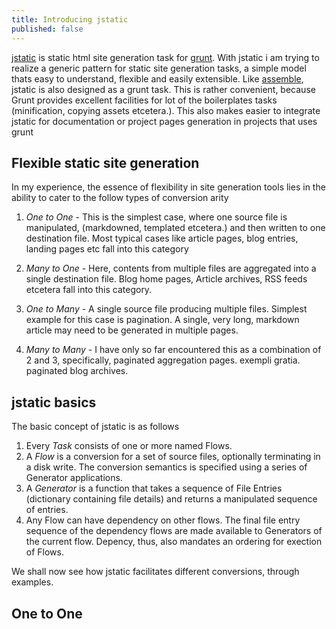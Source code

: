 ```yaml
---
title: Introducing jstatic
published: false
---
```


[jstatic](https://github.com/azeem/jstatic) is static html site generation task for [grunt](http://gruntjs.com/). With jstatic i am trying to realize a generic pattern for static site generation tasks, a simple model thats easy to understand, flexible and easily extensible. Like [assemble](https://github.com/assemble/assemble), jstatic is also designed as a grunt task. This is rather convenient, because Grunt provides excellent facilities for lot of the boilerplates tasks (minification, copying assets etcetera.). This also makes easier to integrate jstatic for documentation or project pages generation in projects that uses grunt

Flexible static site generation
-------------------------------

In my experience, the essence of flexibility in site generation tools lies in the ability to cater to the follow types of conversion arity

1. *One to One* - This is the simplest case, where one source file is manipulated, (markdowned, templated etcetera.) and then written to one destination file. Most typical cases like article pages, blog entries, landing pages etc fall into this category

2. *Many to One* - Here, contents from multiple files are aggregated into a single destination file. Blog home pages, Article archives, RSS feeds etcetera fall into this category.

3. *One to Many* - A single source file producing multiple files. Simplest example for this case is pagination. A single, very long, markdown article may need to be generated in multiple pages.

4. *Many to Many* - I have only so far encountered this as a combination of 2 and 3, specifically, paginated aggregation pages. exempli gratia. paginated blog archives.

jstatic basics
--------------

The basic concept of jstatic is as follows

1. Every *Task* consists of one or more named Flows.
2. A *Flow* is a conversion for a set of source files, optionally terminating in a disk write. The conversion semantics is specified using a series of Generator applications.
3. A *Generator* is a function that takes a sequence of File Entries (dictionary containing file details) and returns a manipulated sequence of entries.
4. Any Flow can have dependency on other flows. The final file entry sequence of the dependency flows are made available to Generators of the current flow. Depency, thus, also mandates an ordering for exection of Flows.

We shall now see how jstatic facilitates different conversions, through examples. 

One to One
----------



